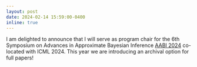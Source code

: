 ```yaml
---
layout: post
date: 2024-02-14 15:59:00-0400
inline: true
---
```


I am delighted to announce that I will serve as program chair for the 6th Symposium on Advances in Approximate Bayesian Inference [AABI 2024](http://approximateinference.org/) co-located with ICML 2024. This year we are introducing an archival option for full papers!
